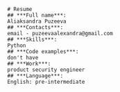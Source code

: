     # Resume
    ## ***Full name***:
    Aliaksandra Puzeeva
    ## ***Contacts***:
    email - puzeevaalexandra@gmail.com
    ## ***Skills***:
    Python
    ## ***Code examples***:
    don't have
    ## ***Work***:
    product security engineer
    ## ***Language***:
    English: pre-intermediate
